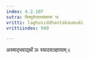 ```yaml
---
index: 4.2.107
sutra: दिक्पूर्वपदादसंज्ञायां ञः
vritti: laghusiddhantakaumudi
vrittiindex: 940

---
```

अस्माद्भवाद्यर्थे ञः स्यादसञ्ज्ञायाम्॥